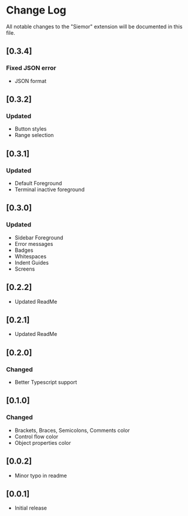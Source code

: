 # Change Log

All notable changes to the "Siemor" extension will be documented in this file.

## [0.3.4]

### Fixed JSON error

* JSON format

## [0.3.2]

### Updated

* Button styles
* Range selection

## [0.3.1]

### Updated

* Default Foreground
* Terminal inactive foreground

## [0.3.0]

### Updated

* Sidebar Foreground
* Error messages
* Badges
* Whitespaces
* Indent Guides
* Screens

## [0.2.2]

* Updated ReadMe

## [0.2.1]

* Updated ReadMe

## [0.2.0]

### Changed

* Better Typescript support

## [0.1.0]

### Changed

* Brackets, Braces, Semicolons, Comments color
* Control flow color
* Object properties color

## [0.0.2]

* Minor typo in readme

## [0.0.1]

* Initial release
